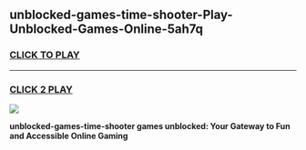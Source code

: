 
## unblocked-games-time-shooter-Play-Unblocked-Games-Online-5ah7q
<h3>
<a href="https://premium76.site?title=unblocked-games-time-shooter&ref=25A">CLICK TO PLAY</a></h3>
<hr>

<h3>
<a href="https://premium76.site?title=unblocked-games-time-shooter&ref=25A">CLICK 2 PLAY</a>
  
</h3>

<a href="https://premium76.site?title=unblocked-games-time-shooter&ref=25A"><img src="https://clearcache.store/games.png"></a>


**unblocked-games-time-shooter games unblocked: Your Gateway to Fun and Accessible Online Gaming**
